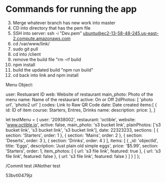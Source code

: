 # Commands for running the app

3. Merge whatever branch has new work into master
4. CD into directory that has the pem file
5. SSH into server: ssh -i "Dev.pem" ubuntu@ec2-13-58-48-245.us-east-2.compute.amazonaws.com
6. cd /var/www/link/
7. sudo git pull
8. cd into /client
9. remove the build file "rm -rf build
10. npm install
11. build the updated build "npm run build"
12. cd back into link and npm install

Menu Object:

user: Restuarant ID
web: Website of restaurant
main_photo: Photo of the menu
name: Name of the restaurant
active: On or Off
2dPhotos: [
'photo url',
'photo2 url'
]
codes: Link to Raw QR Code
date: Date created
items:[
{
id: ID of item
course: Starters, Entres, Drinks
name:
description:
price:
},
]

let testMenu = {
user: '20938002',
restaurant: 'octible',
website: 'www.octible.io',
active: false,
main_photo: 's3 bucket link',
plainPhotos: ['s3 bucket link', 's3 bucket link', 's3 bucket link'],
date: 22323233,
sections: [
{
section: 'Starters',
order: 1
},
{
section: 'Mains',
order: 2
},
{
section: 'Deserts',
order: 3
},
{
section: 'Drinks',
order: 4
}
],
items: [
{
\_id: 'objectId',
title: 'Eggs',
description: 'Just plain old simple eggs',
price: '\$5.99',
section: 'Starters',
order: 1,
item_photos: [
{
url: 's3 file link',
featured: true
},
{
url: 's3 file link',
featured: false
},
{
url: 's3 file link',
featured: false
}
]
}
]
};

/Commit test
/ANother test

53bvtl0479jz
